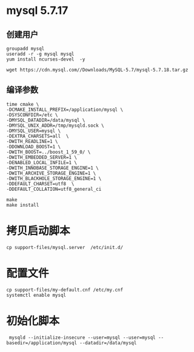 # mysql 5.7.17
## 创建用户 
    groupadd mysql
    useradd -r -g mysql mysql
    yum install ncurses-devel  -y 
    
    wget https://cdn.mysql.com//Downloads/MySQL-5.7/mysql-5.7.18.tar.gz 
## 编译参数    
    time cmake \
    -DCMAKE_INSTALL_PREFIX=/application/mysql \
    -DSYSCONFDIR=/etc \
    -DMYSQL_DATADIR=/data/mysql \
    -DMYSQL_UNIX_ADDR=/tmp/mysqld.sock \
    -DMYSQL_USER=mysql \
    -DEXTRA_CHARSETS=all  \
    -DWITH_READLINE=1 \
    -DDOWNLOAD_BOOST=1 \
    -DWITH_BOOST=../boost_1_59_0/ \
    -DWITH_EMBEDDED_SERVER=1 \
    -DENABLED_LOCAL_INFILE=1 \
    -DWITH_INNOBASE_STORAGE_ENGINE=1 \
    -DWITH_ARCHIVE_STORAGE_ENGINE=1 \
    -DWITH_BLACKHOLE_STORAGE_ENGINE=1 \
    -DDEFAULT_CHARSET=utf8  \
    -DDEFAULT_COLLATION=utf8_general_ci 

    make 
    make install 

# 拷贝启动脚本
    cp support-files/mysql.server  /etc/init.d/
# 配置文件
    cp support-files/my-default.cnf /etc/my.cnf
    systemctl enable mysql 
# 初始化脚本
     mysqld --initialize-insecure --user=mysql --user=mysql --basedir=/application/mysql --datadir=/data/mysql
